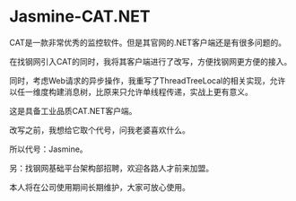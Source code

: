 # Jasmine-CAT.NET
CAT是一款非常优秀的监控软件。但是其官网的.NET客户端还是有很多问题的。

在找钢网引入CAT的同时，我将其客户端进行了改写，方便找钢网更方便的接入。

同时，考虑Web请求的异步操作，我重写了ThreadTreeLocal的相关实现，允许以任一维度构建消息树，比原来只允许单线程传递，实战上更有意义。

这是具备工业品质CAT.NET客户端。

改写之前，我想给它取个代号，问我老婆喜欢什么。

所以代号：Jasmine。

另：找钢网基础平台架构部招聘，欢迎各路人才前来加盟。

本人将在公司使用期间长期维护，大家可放心使用。
